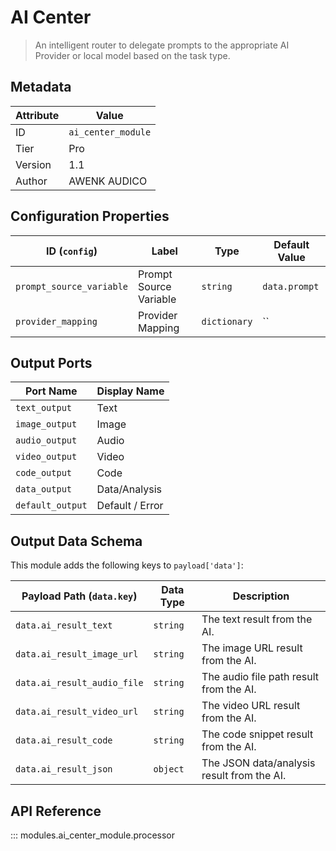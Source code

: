 # AI Center

> An intelligent router to delegate prompts to the appropriate AI Provider or local model based on the task type.

## Metadata

| Attribute | Value |
| --- | --- |
| ID | `ai_center_module` |
| Tier | Pro |
| Version | 1.1 |
| Author | AWENK AUDICO |

## Configuration Properties

| ID (`config`) | Label | Type | Default Value |
| --- | --- | --- | --- |
| `prompt_source_variable` | Prompt Source Variable | `string` | `data.prompt` |
| `provider_mapping` | Provider Mapping | `dictionary` | `` |

## Output Ports

| Port Name | Display Name |
| --- | --- |
| `text_output` | Text |
| `image_output` | Image |
| `audio_output` | Audio |
| `video_output` | Video |
| `code_output` | Code |
| `data_output` | Data/Analysis |
| `default_output` | Default / Error |

## Output Data Schema

This module adds the following keys to `payload['data']`:

| Payload Path (`data.key`) | Data Type | Description |
| --- | --- | --- |
| `data.ai_result_text` | `string` | The text result from the AI. |
| `data.ai_result_image_url` | `string` | The image URL result from the AI. |
| `data.ai_result_audio_file` | `string` | The audio file path result from the AI. |
| `data.ai_result_video_url` | `string` | The video URL result from the AI. |
| `data.ai_result_code` | `string` | The code snippet result from the AI. |
| `data.ai_result_json` | `object` | The JSON data/analysis result from the AI. |

## API Reference

::: modules.ai_center_module.processor
